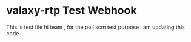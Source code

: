 # valaxy-rtp Test Webhook
 This is test file 
hi team , for the poll scm test purpose i am updating this code .

